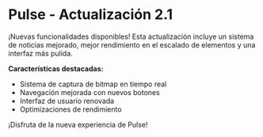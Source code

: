 # Pulse - Actualización 2.1

¡Nuevas funcionalidades disponibles! Esta actualización incluye un sistema de noticias mejorado, mejor rendimiento en el escalado de elementos y una interfaz más pulida.

**Características destacadas:**
- Sistema de captura de bitmap en tiempo real
- Navegación mejorada con nuevos botones
- Interfaz de usuario renovada
- Optimizaciones de rendimiento

¡Disfruta de la nueva experiencia de Pulse!